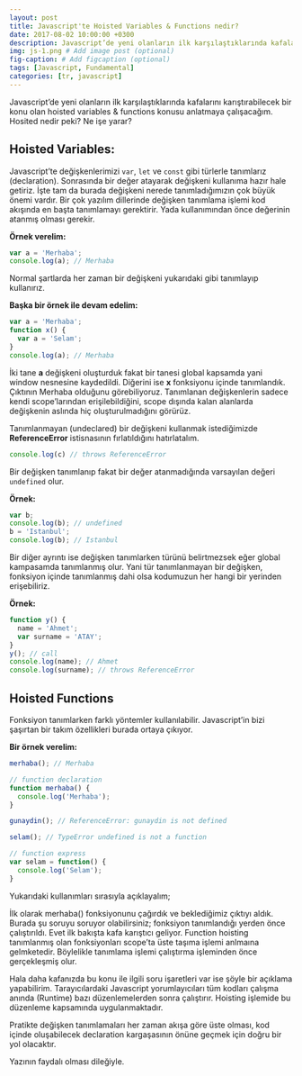 ```yaml
---
layout: post
title: Javascript'te Hoisted Variables & Functions nedir?
date: 2017-08-02 10:00:00 +0300
description: Javascript’de yeni olanların ilk karşılaştıklarında kafalarını karıştırabilecek bir konu olan hoisted variables & functions konusu anlatmaya çalışacağım.
img: js-1.png # Add image post (optional)
fig-caption: # Add figcaption (optional)
tags: [Javascript, Fundamental]
categories: [tr, javascript]
---
```


Javascript’de yeni olanların ilk karşılaştıklarında kafalarını karıştırabilecek bir konu olan hoisted variables & functions konusu anlatmaya çalışacağım. Hosited nedir peki? Ne işe yarar?

## Hoisted Variables:

Javascript’te değişkenlerimizi `var`, `let` ve `const` gibi türlerle tanımlarız (declaration). Sonrasında bir değer atayarak değişkeni kullanıma hazır hale getiriz. İşte tam da burada değişkeni nerede tanımladığımızın çok büyük önemi vardır. Bir çok yazılım dillerinde değişken tanımlama işlemi kod akışında en başta tanımlamayı gerektirir. Yada kullanımından önce değerinin atanmış olması gerekir.

**Örnek verelim:**

```javascript
var a = 'Merhaba';
console.log(a); // Merhaba
```

Normal şartlarda her zaman bir değişkeni yukarıdaki gibi tanımlayıp kullanırız.

**Başka bir örnek ile devam edelim:**

```javascript
var a = 'Merhaba';
function x() {
  var a = 'Selam';
}
console.log(a); // Merhaba
```

İki tane **a** değişkeni oluşturduk fakat bir tanesi global kapsamda yani window nesnesine kaydedildi. Diğerini ise **x** fonksiyonu içinde tanımlandık. Çıktının Merhaba olduğunu görebiliyoruz. Tanımlanan değişkenlerin sadece kendi scope’larından erişilebildiğini, scope dışında kalan alanlarda değişkenin aslında hiç oluşturulmadığını görürüz.

Tanımlanmayan (undeclared) bir değişkeni kullanmak istediğimizde **ReferenceError** istisnasının fırlatıldığını hatırlatalım.

```javascript
console.log(c) // throws ReferenceError
```

Bir değişken tanımlanıp fakat bir değer atanmadığında varsayılan değeri `undefined` olur.

**Örnek:**

```javascript
var b;
console.log(b); // undefined
b = 'Istanbul';
console.log(b); // Istanbul
```

Bir diğer ayrıntı ise değişken tanımlarken türünü belirtmezsek eğer global kampasamda tanımlanmış olur. Yani tür tanımlanmayan bir değişken, fonksiyon içinde tanımlanmış dahi olsa kodumuzun her hangi bir yerinden erişebiliriz.

**Örnek:**

```javascript
function y() {
  name = 'Ahmet';
  var surname = 'ATAY';
}
y(); // call
console.log(name); // Ahmet
console.log(surname); // throws ReferenceError
```

## Hoisted Functions

Fonksiyon tanımlarken farklı yöntemler kullanılabilir. Javascript’in bizi şaşırtan bir takım özellikleri burada ortaya çıkıyor.

**Bir örnek verelim:**

```javascript
merhaba(); // Merhaba

// function declaration
function merhaba() {
  console.log('Merhaba');
}

gunaydin(); // ReferenceError: gunaydin is not defined

selam(); // TypeError undefined is not a function

// function express
var selam = function() {
  console.log('Selam');
}
```

Yukarıdaki kullanımları sırasıyla açıklayalım;

İlk olarak merhaba() fonksiyonunu çağırdık ve beklediğimiz çıktıyı aldık. Burada şu soruyu soruyor olabilirsiniz; fonksiyon tanımlandığı yerden önce çalıştırıldı. Evet ilk bakışta kafa karıştıcı geliyor. Function hoisting tanımlanmış olan fonksiyonları scope’ta üste taşıma işlemi anlmaına gelmketedir. Böylelikle tanımlama işlemi çalıştırma işleminden önce gerçekleşmiş olur.

Hala daha kafanızda bu konu ile ilgili soru işaretleri var ise şöyle bir açıklama yapabilirim. Tarayıcılardaki Javascript yorumlayıcıları tüm kodları çalışma anında (Runtime) bazı düzenlemelerden sonra çalıştırır. Hoisting işlemide bu düzenleme kapsamında uygulanmaktadır.

Pratikte değişken tanımlamaları her zaman akışa göre üste olması, kod içinde oluşabilecek declaration kargaşasının önüne geçmek için doğru bir yol olacaktır.

Yazının faydalı olması dileğiyle.